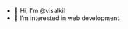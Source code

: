 - 👋 Hi, I’m @visalkil
- 👀 I’m interested in web development.

<!---
visalkil/visalkil is a ✨ special ✨ repository because its `README.md` (this file) appears on your GitHub profile.
You can click the Preview link to take a look at your changes.
--->
